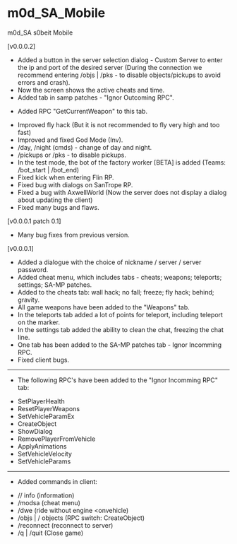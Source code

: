 # m0d_SA_Mobile
m0d_SA s0beit Mobile

[v0.0.0.2]
* Added a button in the server selection dialog - Custom Server to enter the ip and port of the desired server (During the connection we recommend entering /objs | /pks - to disable objects/pickups to avoid errors and crash).
* Now the screen shows the active cheats and time.
* Added tab in samp patches - "Ignor Outcoming RPC".
 - Added RPC "GetCurrentWeapon" to this tab.
* Improved fly hack (But it is not recommended to fly very high and too fast)
* Improved and fixed God Mode (Inv).
* /day, /night (cmds) - change of day and night.
* /pickups or /pks - to disable pickups.
* In the test mode, the bot of the factory worker [BETA] is added (Teams: /bot_start | /bot_end)
* Fixed kick when entering Flin RP.
* Fixed bug with dialogs on SanTrope RP.
* Fixed a bug with AxwellWorld (Now the server does not display a dialog about updating the client)
* Fixed many bugs and flaws.

[v0.0.0.1 patch 0.1]
* Many bug fixes from previous version.


[v0.0.0.1]

* Added a dialogue with the choice of nickname / server / server password.
* Added cheat menu, which includes tabs - cheats; weapons; teleports; settings; SA-MP patches.
* Added to the cheats tab: wall hack; no fall; freeze; fly hack; behind; gravity.
* All game weapons have been added to the "Weapons" tab.
* In the teleports tab added a lot of points for teleport, including teleport on the marker.
* In the settings tab added the ability to clean the chat, freezing the chat line.
* One tab has been added to the SA-MP patches tab - Ignor Incomming RPC.
* Fixed client bugs.

-------------------------------------------------------------------------
* The following RPC's have been added to the "Ignor Incomming RPC" tab:
- SetPlayerHealth
- ResetPlayerWeapons
- SetVehicleParamEx
- CreateObject
- ShowDialog
- RemovePlayerFromVehicle
- ApplyAnimations
- SetVehicleVelocity
- SetVehicleParams

-------------------------------------------------------------------------
* Added commands in client:
- // info (information)
- /modsa (cheat menu)
- /dwe (ride without engine <onvehicle)
- /objs | / objects (RPC switch: CreateObject)
- /reconnect (reconnect to server)
- /q | /quit (Close game)
